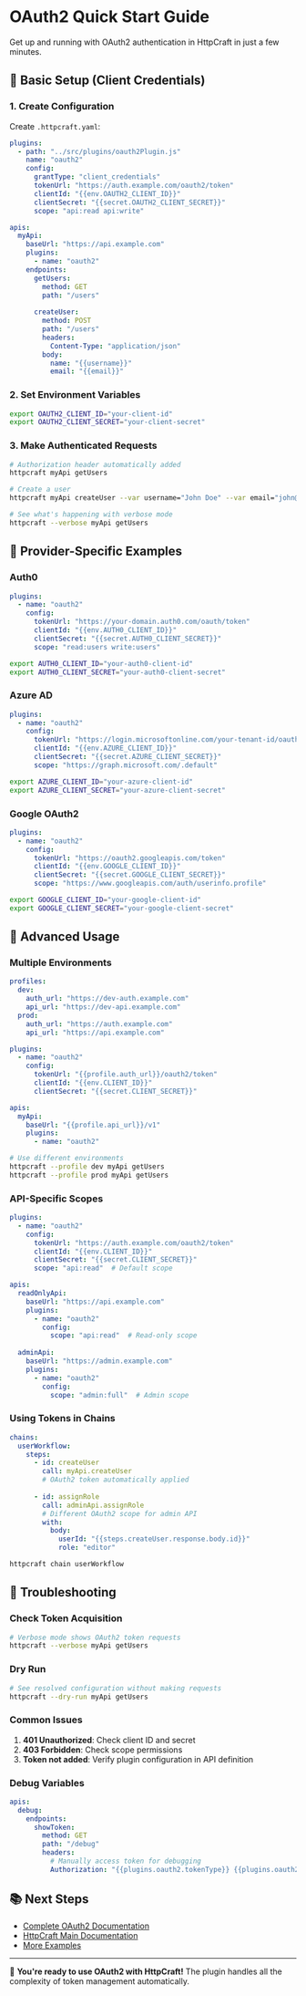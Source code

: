 # OAuth2 Quick Start Guide

Get up and running with OAuth2 authentication in HttpCraft in just a few minutes.

## 🚀 Basic Setup (Client Credentials)

### 1. Create Configuration

Create `.httpcraft.yaml`:

```yaml
plugins:
  - path: "../src/plugins/oauth2Plugin.js"
    name: "oauth2"
    config:
      grantType: "client_credentials"
      tokenUrl: "https://auth.example.com/oauth2/token"
      clientId: "{{env.OAUTH2_CLIENT_ID}}"
      clientSecret: "{{secret.OAUTH2_CLIENT_SECRET}}"
      scope: "api:read api:write"

apis:
  myApi:
    baseUrl: "https://api.example.com"
    plugins:
      - name: "oauth2"
    endpoints:
      getUsers:
        method: GET
        path: "/users"
      
      createUser:
        method: POST
        path: "/users"
        headers:
          Content-Type: "application/json"
        body:
          name: "{{username}}"
          email: "{{email}}"
```

### 2. Set Environment Variables

```bash
export OAUTH2_CLIENT_ID="your-client-id"
export OAUTH2_CLIENT_SECRET="your-client-secret"
```

### 3. Make Authenticated Requests

```bash
# Authorization header automatically added
httpcraft myApi getUsers

# Create a user
httpcraft myApi createUser --var username="John Doe" --var email="john@example.com"

# See what's happening with verbose mode
httpcraft --verbose myApi getUsers
```

## 🌟 Provider-Specific Examples

### Auth0

```yaml
plugins:
  - name: "oauth2"
    config:
      tokenUrl: "https://your-domain.auth0.com/oauth/token"
      clientId: "{{env.AUTH0_CLIENT_ID}}"
      clientSecret: "{{secret.AUTH0_CLIENT_SECRET}}"
      scope: "read:users write:users"
```

```bash
export AUTH0_CLIENT_ID="your-auth0-client-id"
export AUTH0_CLIENT_SECRET="your-auth0-client-secret"
```

### Azure AD

```yaml
plugins:
  - name: "oauth2"
    config:
      tokenUrl: "https://login.microsoftonline.com/your-tenant-id/oauth2/v2.0/token"
      clientId: "{{env.AZURE_CLIENT_ID}}"
      clientSecret: "{{secret.AZURE_CLIENT_SECRET}}"
      scope: "https://graph.microsoft.com/.default"
```

```bash
export AZURE_CLIENT_ID="your-azure-client-id"
export AZURE_CLIENT_SECRET="your-azure-client-secret"
```

### Google OAuth2

```yaml
plugins:
  - name: "oauth2"
    config:
      tokenUrl: "https://oauth2.googleapis.com/token"
      clientId: "{{env.GOOGLE_CLIENT_ID}}"
      clientSecret: "{{secret.GOOGLE_CLIENT_SECRET}}"
      scope: "https://www.googleapis.com/auth/userinfo.profile"
```

```bash
export GOOGLE_CLIENT_ID="your-google-client-id"
export GOOGLE_CLIENT_SECRET="your-google-client-secret"
```

## 🔧 Advanced Usage

### Multiple Environments

```yaml
profiles:
  dev:
    auth_url: "https://dev-auth.example.com"
    api_url: "https://dev-api.example.com"
  prod:
    auth_url: "https://auth.example.com"
    api_url: "https://api.example.com"

plugins:
  - name: "oauth2"
    config:
      tokenUrl: "{{profile.auth_url}}/oauth2/token"
      clientId: "{{env.CLIENT_ID}}"
      clientSecret: "{{secret.CLIENT_SECRET}}"

apis:
  myApi:
    baseUrl: "{{profile.api_url}}/v1"
    plugins:
      - name: "oauth2"
```

```bash
# Use different environments
httpcraft --profile dev myApi getUsers
httpcraft --profile prod myApi getUsers
```

### API-Specific Scopes

```yaml
plugins:
  - name: "oauth2"
    config:
      tokenUrl: "https://auth.example.com/oauth2/token"
      clientId: "{{env.CLIENT_ID}}"
      clientSecret: "{{secret.CLIENT_SECRET}}"
      scope: "api:read"  # Default scope

apis:
  readOnlyApi:
    baseUrl: "https://api.example.com"
    plugins:
      - name: "oauth2"
        config:
          scope: "api:read"  # Read-only scope
  
  adminApi:
    baseUrl: "https://admin.example.com"
    plugins:
      - name: "oauth2"
        config:
          scope: "admin:full"  # Admin scope
```

### Using Tokens in Chains

```yaml
chains:
  userWorkflow:
    steps:
      - id: createUser
        call: myApi.createUser
        # OAuth2 token automatically applied
      
      - id: assignRole
        call: adminApi.assignRole
        # Different OAuth2 scope for admin API
        with:
          body:
            userId: "{{steps.createUser.response.body.id}}"
            role: "editor"
```

```bash
httpcraft chain userWorkflow
```

## 🐛 Troubleshooting

### Check Token Acquisition

```bash
# Verbose mode shows OAuth2 token requests
httpcraft --verbose myApi getUsers
```

### Dry Run

```bash
# See resolved configuration without making requests
httpcraft --dry-run myApi getUsers
```

### Common Issues

1. **401 Unauthorized**: Check client ID and secret
2. **403 Forbidden**: Check scope permissions
3. **Token not added**: Verify plugin configuration in API definition

### Debug Variables

```yaml
apis:
  debug:
    endpoints:
      showToken:
        method: GET
        path: "/debug"
        headers:
          # Manually access token for debugging
          Authorization: "{{plugins.oauth2.tokenType}} {{plugins.oauth2.accessToken}}"
```

## 📚 Next Steps

- [Complete OAuth2 Documentation](oauth2-plugin.md)
- [HttpCraft Main Documentation](../README.md)
- [More Examples](../examples/07_oauth2_examples.yaml)

---

🎉 **You're ready to use OAuth2 with HttpCraft!** The plugin handles all the complexity of token management automatically. 